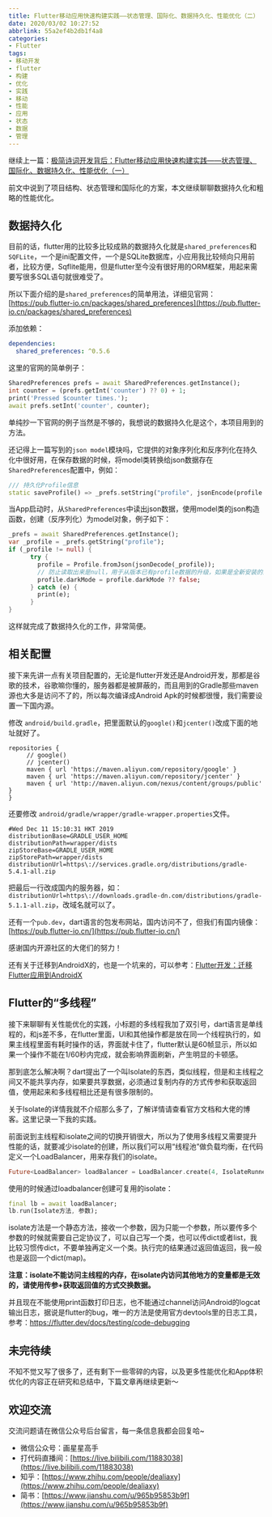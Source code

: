 ```yaml
---
title: Flutter移动应用快速构建实践——状态管理、国际化、数据持久化、性能优化（二）
date: 2020/03/02 10:27:52
abbrlink: 55a2ef4b2db1f4a8
categories:
- Flutter
tags:
- 移动开发
- flutter
- 构建
- 优化
- 实践
- 移动
- 性能
- 应用
- 状态
- 数据
- 管理
---
```

继续上一篇：[极简诗词开发背后：Flutter移动应用快速构建实践——状态管理、国际化、数据持久化、性能优化（一）](https://zhuanlan.zhihu.com/p/100235769)

前文中说到了项目结构、状态管理和国际化的方案，本文继续聊聊数据持久化和粗略的性能优化。

## 数据持久化
目前的话，flutter用的比较多比较成熟的数据持久化就是`shared_preferences`和`SQFLite`，一个是ini配置文件，一个是SQLite数据库，小应用我比较倾向只用前者，比较方便，Sqflite能用，但是flutter至今没有很好用的ORM框架，用起来需要写很多SQL语句就很难受了。

所以下面介绍的是`shared_preferences`的简单用法，详细见官网：[https://pub.flutter-io.cn/packages/shared_preferences](https://pub.flutter-io.cn/packages/shared_preferences)

添加依赖：
```yaml
dependencies:
  shared_preferences: ^0.5.6
```

这里的官网的简单例子：
```dart
SharedPreferences prefs = await SharedPreferences.getInstance();
int counter = (prefs.getInt('counter') ?? 0) + 1;
print('Pressed $counter times.');
await prefs.setInt('counter', counter);
```

单纯抄一下官网的例子当然是不够的，我想说的数据持久化是这个，本项目用到的方法。

还记得上一篇写到的`json model`模块吗，它提供的对象序列化和反序列化在持久化中很好用，在保存数据的时候，将model类转换给json数据存在`SharedPreferences`配置中，例如：

```dart
/// 持久化Profile信息
static saveProfile() => _prefs.setString("profile", jsonEncode(profile.toJson()));
```

当App启动时，从`SharedPreferences`中读出json数据，使用model类的json构造函数，创建（反序列化）为model对象，例子如下：

```dart
_prefs = await SharedPreferences.getInstance();
var _profile = _prefs.getString("profile");
if (_profile != null) {
      try {
        profile = Profile.fromJson(jsonDecode(_profile));
        // 防止读取出来是null，用于从版本已有profile数据的升级，如果是全新安装的没有这个问题
        profile.darkMode = profile.darkMode ?? false;
      } catch (e) {
        print(e);
      }
}
```

这样就完成了数据持久化的工作，非常简便。

## 相关配置

接下来先讲一点有关项目配置的，无论是flutter开发还是Android开发，那都是谷歌的技术，谷歌嘛你懂的，服务器都是被屏蔽的，而且用到的Gradle那些maven源也大多是访问不了的，所以每次编译成Android Apk的时候都很慢，我们需要设置一下国内源。

修改 `android/build.gradle`，把里面默认的`google()`和`jcenter()`改成下面的地址就好了。

```
repositories {
     // google()
     // jcenter()
     maven { url 'https://maven.aliyun.com/repository/google' }
     maven { url 'https://maven.aliyun.com/repository/jcenter' }
     maven { url 'http://maven.aliyun.com/nexus/content/groups/public' }
}
```

还要修改 `android/gradle/wrapper/gradle-wrapper.properties`文件。

```
#Wed Dec 11 15:10:31 HKT 2019
distributionBase=GRADLE_USER_HOME
distributionPath=wrapper/dists
zipStoreBase=GRADLE_USER_HOME
zipStorePath=wrapper/dists
distributionUrl=https\://services.gradle.org/distributions/gradle-5.4.1-all.zip
```

把最后一行改成国内的服务器，如：`distributionUrl=https\://downloads.gradle-dn.com/distributions/gradle-5.1.1-all.zip`，改域名就可以了。

还有一个`pub.dev`，dart语言的包发布网站，国内访问不了，但我们有国内镜像：[https://pub.flutter-io.cn/](https://pub.flutter-io.cn/)

感谢国内开源社区的大佬们的努力！

还有关于迁移到AndroidX的，也是一个坑来的，可以参考：[Flutter开发：迁移Flutter应用到AndroidX](https://www.jianshu.com/p/0de8fb1197fd)

## Flutter的“多线程”
接下来聊聊有关性能优化的实践，小标题的多线程我加了双引号，dart语言是单线程的，和js差不多，在flutter里面，UI和其他操作都是放在同一个线程执行的，如果主线程里面有耗时操作的话，界面就卡住了，flutter默认是60帧显示，所以如果一个操作不能在1/60秒内完成，就会影响界面刷新，产生明显的卡顿感。

那到底怎么解决啊？dart提出了一个叫Isolate的东西，类似线程，但是和主线程之间又不能共享内存，如果要共享数据，必须通过复制内存的方式传参和获取返回值，使用起来和多线程相比还是有很多限制的。

关于Isolate的详情我就不介绍那么多了，了解详情请查看官方文档和大佬的博客。这里记录一下我的实践。

前面说到主线程和isolate之间的切换开销很大，所以为了使用多线程又需要提升性能的话，就要减少isolate的创建，所以我们可以用“线程池”做负载均衡，在代码定义一个LoadBalancer，用来存我们的isolate。

```dart
Future<LoadBalancer> loadBalancer = LoadBalancer.create(4, IsolateRunner.spawn);
```

使用的时候通过loadbalancer创建可复用的isolate：
```dart
final lb = await loadBalancer;
lb.run(Isolate方法, 参数);
```

isolate方法是一个静态方法，接收一个参数，因为只能一个参数，所以要传多个参数的时候就需要自己定协议了，可以自己写一个类，也可以传dict或者list，我比较习惯传dict，不要单独再定义一个类。执行完的结果通过返回值返回，我一般也是返回一个dict(map)。

**注意：isolate不能访问主线程的内存，在isolate内访问其他地方的变量都是无效的，请使用传参+获取返回值的方式交换数据。**

并且现在不能使用print函数打印日志，也不能通过channel访问Android的logcat输出日志，据说是flutter的bug，唯一的方法是使用官方devtools里的日志工具，参考：https://flutter.dev/docs/testing/code-debugging

## 未完待续
不知不觉又写了很多了，还有剩下一些零碎的内容，以及更多性能优化和App体积优化的内容正在研究和总结中，下篇文章再继续更新～

## 欢迎交流
交流问题请在微信公众号后台留言，每一条信息我都会回复哈~
- 微信公众号：画星星高手
- 打代码直播间：[https://live.bilibili.com/11883038](https://live.bilibili.com/11883038)
- 知乎：[https://www.zhihu.com/people/dealiaxy](https://www.zhihu.com/people/dealiaxy)
- 简书：[https://www.jianshu.com/u/965b95853b9f](https://www.jianshu.com/u/965b95853b9f)
